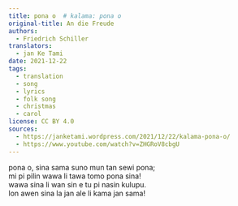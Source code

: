 ```yaml
---
title: pona o  # kalama: pona o
original-title: An die Freude
authors:
  - Friedrich Schiller
translators:
  - jan Ke Tami
date: 2021-12-22
tags:
  - translation
  - song
  - lyrics
  - folk song
  - christmas
  - carol
license: CC BY 4.0
sources:
  - https://janketami.wordpress.com/2021/12/22/kalama-pona-o/
  - https://www.youtube.com/watch?v=ZHGRoV8cbgU
---
```


pona o, sina sama suno mun tan sewi pona;  \
mi pi pilin wawa li tawa tomo pona sina!  \
wawa sina li wan sin e tu pi nasin kulupu.  \
lon awen sina la jan ale li kama jan sama!

